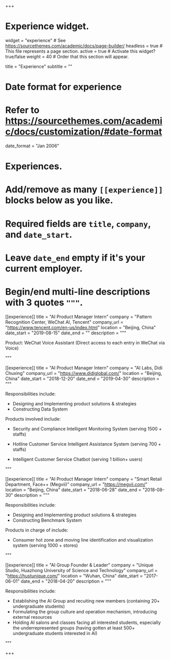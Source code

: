 +++
# Experience widget.
widget = "experience"  # See https://sourcethemes.com/academic/docs/page-builder/
headless = true  # This file represents a page section.
active = true  # Activate this widget? true/false
weight = 40  # Order that this section will appear.

title = "Experience"
subtitle = ""

# Date format for experience
#   Refer to https://sourcethemes.com/academic/docs/customization/#date-format
date_format = "Jan 2006"

# Experiences.
#   Add/remove as many `[[experience]]` blocks below as you like.
#   Required fields are `title`, `company`, and `date_start`.
#   Leave `date_end` empty if it's your current employer.
#   Begin/end multi-line descriptions with 3 quotes `"""`.
[[experience]]
  title = "AI Product Manager Intern"
  company = "Pattern Recognition Center, WeChat AI, Tencent"
  company_url = "https://www.tencent.com/en-us/index.html"
  location = "Beijing, China"
  date_start = "2019-08-15"
  date_end = ""
  description = """

Product: WeChat Voice Assistant (Direct access to each entry in WeChat via Voice)

"""

[[experience]]
  title = "AI Product Manager Intern"
  company = "AI Labs, Didi Chuxing"
  company_url = "https://www.didiglobal.com/"
  location = "Beijing, China"
  date_start = "2018-12-20"
  date_end = "2019-04-30"
  description = """

Responsibilities include:

- Designing and Implementing product solutions & strategies 
- Constructing Data System

Products involved include:

- Security and Compliance Intelligent Monitoring System (serving 1500 + staffs)

- Hotline Customer Service Intelligent Assistance System (serving 700 + staffs)
- Intelligent Customer Service Chatbot (serving 1 billion+ users)

"""

[[experience]]
  title = "AI Product Manager Intern"
  company = "Smart Retail Department, Face++ (Megvii)"
  company_url = "https://megvii.com/"
  location = "Beijing, China"
  date_start = "2018-06-28"
  date_end = "2018-08-30"
  description = """

Responsibilities include:

- Designing and Implementing product solutions & strategies 
- Constructing Benchmark System

Products in charge of include:

- Consumer hot zone and moving line identification and visualization system (serving 1000 + stores)

 """

[[experience]]
  title = "AI Group Founder & Leader"
  company = "Unique Studio, Huazhong University of Science and Technology"
  company_url = "https://hustunique.com/"
  location = "Wuhan, China"
  date_start = "2017-06-01"
  date_end = "2018-04-20"
  description = """

Responsibilities include:

- Establishing the AI Group and recuiting new members (containing 20+ undergraduate students)
- Formulating the group culture and operation mechanism, introducing external resources
- Holding AI salons and classes facing all interested students, especially the underrepresented groups (having gotten at least 500+ undergraduate students interested in AI)

 """

+++
